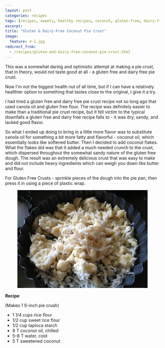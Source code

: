 ```yaml
---
layout: post
categories: recipes
tags: [recipes, sweets, healthy recipes, coconut, gluten-free, dairy-free, pie crust]
excerpt: 
title: "Gluten & Dairy-Free Coconut Pie Crust"
image:
  feature: 4-1.jpg
redirect_from: 
  - /recipes/gluten-and-dairy-free-coconut-pie-crust.html
---
```


This was a somewhat daring and optimistic attempt at making a pie crust, that in theory, would not taste good at all - a gluten free and dairy free pie crust.


Now I'm not the biggest health nut of all time, but if I can have a relatively healthier option to something that tastes close to the original, I give it a try.


I had tried a gluten free and dairy free pie crust recipe not so long ago that used canola oil and gluten free flour.  The recipe was definitely easier to make than a traditional pie crust recipe, but it fell victim to the typical downfalls a gluten free and dairy free recipe falls to - it was dry, sandy, and lacked good flavor.


So what I ended up doing to bring in a little more flavor was to substitute canola oil for something a bit more fatty and flavorful - coconut oil, which essentially looks like softened butter.  Then I decided to add coconut flakes.  What the flakes did was that it added a much needed crunch to the crust, which dispersed throughout the somewhat sandy nature of the gluten free dough.  The result was an extremely delicious crust that was easy to make and did not include heavy ingredients which can weigh you down like butter and flour.


For Gluten Free Crusts - sprinkle pieces of the dough into the pie pan, then press it in using a piece of plastic wrap.

<figure> <img src='/images/4-2.jpg'> </figure>
<section class='recipe'>
<p><strong>Recipe</strong></p>

<p>(Makes 1 9-inch pie crush)</p>

<ul><li>1 1/4 cups rice flour</li><li>1/2 cup sweet rice flour</li><li>1/2 cup tapioca starch</li><li>8 T coconut oil, chilled</li><li>5-8 T water, cold</li><li>5 T sweetened coconut</li></ul></section>